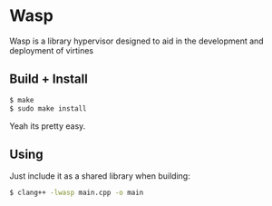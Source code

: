 # Wasp

Wasp is a library hypervisor designed to aid in the development
and deployment of virtines

## Build + Install

```bash
$ make
$ sudo make install
```

Yeah its pretty easy.

## Using

Just include it as a shared library when building:

```bash
$ clang++ -lwasp main.cpp -o main
```
